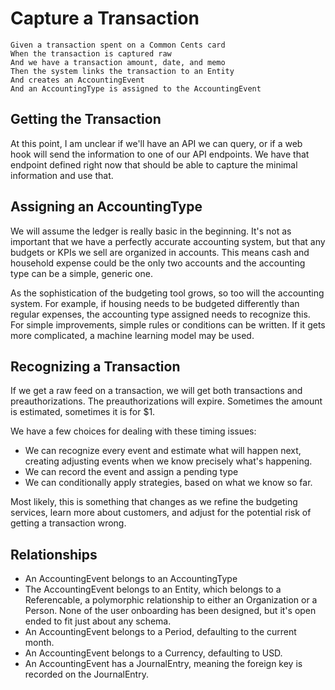 # Capture a Transaction

    Given a transaction spent on a Common Cents card
    When the transaction is captured raw
    And we have a transaction amount, date, and memo
    Then the system links the transaction to an Entity
    And creates an AccountingEvent
    And an AccountingType is assigned to the AccountingEvent

## Getting the Transaction

At this point, I am unclear if we'll have an API we can query, or if a web hook will send the information to one of our API endpoints. We have that endpoint defined right now that should be able to capture the minimal information and use that.

## Assigning an AccountingType

We will assume the ledger is really basic in the beginning. It's not as important that we have a perfectly accurate accounting system, but that any budgets or KPIs we sell are organized in accounts. This means cash and household expense could be the only two accounts and the accounting type can be a simple, generic one.

As the sophistication of the budgeting tool grows, so too will the accounting system. For example, if housing needs to be budgeted differently than regular expenses, the accounting type assigned needs to recognize this. For simple improvements, simple rules or conditions can be written. If it gets more complicated, a machine learning model may be used.

## Recognizing a Transaction

If we get a raw feed on a transaction, we will get both transactions and preauthorizations. The preauthorizations will expire. Sometimes the amount is estimated, sometimes it is for $1.

We have a few choices for dealing with these timing issues:

* We can recognize every event and estimate what will happen next, creating adjusting events when we know precisely what's happening.
* We can record the event and assign a pending type
* We can conditionally apply strategies, based on what we know so far.

Most likely, this is something that changes as we refine the budgeting services, learn more about customers, and adjust for the potential risk of getting a transaction wrong.

## Relationships

* An AccountingEvent belongs to an AccountingType
* The AccountingEvent belongs to an Entity, which belongs to a Referencable, a polymorphic relationship to either an Organization or a Person. None of the user onboarding has been designed, but it's open ended to fit just about any schema.
* An AccountingEvent belongs to a Period, defaulting to the current month.
* An AccountingEvent belongs to a Currency, defaulting to USD.
* An AccountingEvent has a JournalEntry, meaning the foreign key is recorded on the JournalEntry.
